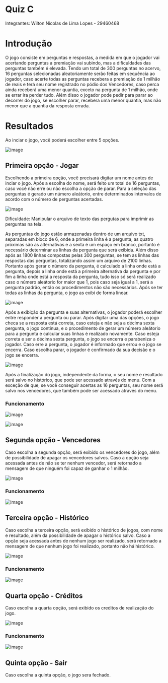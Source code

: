 # Quiz C

Integrantes: Wilton Nicolas de Lima Lopes - 29460468

# Introdução

O jogo consiste em perguntas e respostas, a medida em que o jogador vai acertando perguntas a premiação vai subindo, mas a dificuldades das perguntas também é elevada. Tendo um total de 300 perguntas no acervo, 16 perguntas selecionadas aleatoriamente serão feitas em sequência ao jogador, caso acerte todas as perguntas recebera a premiação de 1 milhão de reais e terá seu nome registrado no pódio dos Vencedores, caso perca ainda receberá uma menor quantia, exceto na pergunta de 1 milhão, onde se errar ira perder tudo. Além disso o jogador pode pedir para parar ao decorrer do jogo, se escolher parar, recebera uma menor quantia, mas não menor que a quantia da resposta errada.

# Resultados

Ao inciar o jogo, você poderá escolher entre 5 opções.

![image](https://user-images.githubusercontent.com/78822853/204970290-1e5beb4a-626e-40da-b485-817699c28ec0.png)

## Primeira opção - Jogar

Escolhendo a primeira opção, você precisará digitar um nome antes de inciar o jogo. Após a escolha do nome, será feito um total de 16 perguntas, caso você não erre ou não escolha a opção de parar. Para a seleção das perguntas é gerado um número aleátorio, entre determinados intervalos de acordo com o número de perguntas acertadas. 

![image](https://user-images.githubusercontent.com/78822853/204968435-a82de6eb-1329-418c-8cae-354eed0b808c.png)

Dificuldade: Manipular o arquivo de texto das pergutas para imprimir as perguntas na tela.

As perguntas do jogo estão armazenadas dentro de um arquivo txt, separadas em bloco de 6, onde a primeira linha é a pergunta, as quatro próximas são as alternativas e a sexta é um espaço em branco, portanto é necessário determinar as linhas da pergunta que será exibida. Além disso após as 1800 linhas compostas pelas 300 perguntas, se tem as linhas das respostas das perguntas, totalizando assim um arquivo de 2100 linhas.
Portanto após gerar o número da pergunta, é calculado a linha onde está a pergunta, depois a linha onde está a primeira alternativa da pergunta e por fim a linha onde está a resposta da pergunta, tudo isso só será realizado caso o número aleátorio for maior que 1, pois caso seja igual a 1, será a pergunta padrão, então os procedimentos não são necessários. Após se ter todas as linhas da pergunta, o jogo as exibi de forma linear.

![image](https://user-images.githubusercontent.com/78822853/204968478-8bda887b-d322-4482-bd5f-8ec4d34e450a.png)

Após a exibição da pergunta e suas alternativas, o jogador poderá escolher entre responder a pergunta ou parar. Após digitar uma das opções, o jogo checa se a resposta está correta, caso esteja e não seja a décima sexta pergunta, o jogo continua, e o procedimento de gerar um número aleátorio para a pergunta e calcular suas linhas é realizado novamente. Caso esteja correta e ser a décima sexta pergunta, o jogo se encerra e parabeniza o jogador. Caso erre a pergunta, o jogador é informado que errou e o jogo se encerra. Caso escolha parar, o jogador é confirmado da sua decisão e o jogo se encerra.

![image](https://user-images.githubusercontent.com/78822853/204968533-b71d8268-0695-4002-893f-77a741d9b2d4.png)

Após a finalização do jogo, independente da forma, o seu nome e resultado será salvo no histórico, que pode ser acessado através do menu. Com a exceção de que, se você conseguir acertas as 16 perguntas, seu nome será salvo nos vencedores, que também pode ser acessado através do menu.

### Funcionamento

![image](https://user-images.githubusercontent.com/78822853/204969211-92e1e7a0-6dc2-4e94-9818-7abf827ca3e3.png)

![image](https://user-images.githubusercontent.com/78822853/204969351-0e0ff0b0-88e8-4fe4-9772-51388d6bb534.png)


## Segunda opção - Vencedores

Caso escolha a segunda opção, será exibido os vencedores do jogo, além de possibilidade de apagar os vencedores salvos. Caso a opção seja acessada antes de não se ter nenhum vencedor, será retornado a mensagem de que ninguém foi capaz de ganhar o 1 milhão.

![image](https://user-images.githubusercontent.com/78822853/204968997-319e753d-875b-4336-9f58-33dabc62f1a6.png)

### Funcionamento

![image](https://user-images.githubusercontent.com/78822853/204969919-bac373d8-d062-4f9d-b9be-82e770acab16.png)

## Terceira opção - Histórico

Caso escolha a terceira opção, será exibido o histórico de jogos, com nome e resultado, além da possibilidade de apagar o histórico salvo. Caso a opção seja acessada antes de nenhum jogo ser realizado, será retornado a mensagem de que nenhum jogo foi realizado, portanto não há histórico.

![image](https://user-images.githubusercontent.com/78822853/204969860-0cb94631-b357-43bf-8ab2-f818dedff1e8.png)

### Funcionamento

![image](https://user-images.githubusercontent.com/78822853/204970009-4f885785-76b8-438f-9bfe-9fd24ed44f44.png)

## Quarta opção - Créditos

Caso escolha a quarta opção, será exibido os creditos de realização do jogo.

![image](https://user-images.githubusercontent.com/78822853/204970206-72a87eb8-f542-4986-a638-5e95e7d8364c.png)


### Funcionamento

![image](https://user-images.githubusercontent.com/78822853/204970082-37a3b066-a910-4973-b550-173afa44de3a.png)


## Quinta opção - Sair

Caso escolha a quinta opção, o jogo sera fechado.
